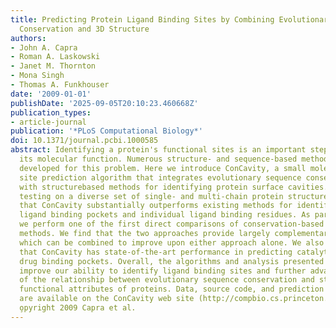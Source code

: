 ```yaml
---
title: Predicting Protein Ligand Binding Sites by Combining Evolutionary Sequence
  Conservation and 3D Structure
authors:
- John A. Capra
- Roman A. Laskowski
- Janet M. Thornton
- Mona Singh
- Thomas A. Funkhouser
date: '2009-01-01'
publishDate: '2025-09-05T20:10:23.460668Z'
publication_types:
- article-journal
publication: '*PLoS Computational Biology*'
doi: 10.1371/journal.pcbi.1000585
abstract: Identifying a protein's functional sites is an important step towards characterizing
  its molecular function. Numerous structure- and sequence-based methods have been
  developed for this problem. Here we introduce ConCavity, a small molecule binding
  site prediction algorithm that integrates evolutionary sequence conservation estimates
  with structurebased methods for identifying protein surface cavities. In large-scale
  testing on a diverse set of single- and multi-chain protein structures, we show
  that ConCavity substantially outperforms existing methods for identifying both 3D
  ligand binding pockets and individual ligand binding residues. As part of our testing,
  we perform one of the first direct comparisons of conservation-based and structure-based
  methods. We find that the two approaches provide largely complementary information,
  which can be combined to improve upon either approach alone. We also demonstrate
  that ConCavity has state-of-the-art performance in predicting catalytic sites and
  drug binding pockets. Overall, the algorithms and analysis presented here significantly
  improve our ability to identify ligand binding sites and further advance our understanding
  of the relationship between evolutionary sequence conservation and structural and
  functional attributes of proteins. Data, source code, and prediction visualizations
  are available on the ConCavity web site (http://compbio.cs.princeton.edu/concavity/).
  o̧pyright 2009 Capra et al.
---
```


